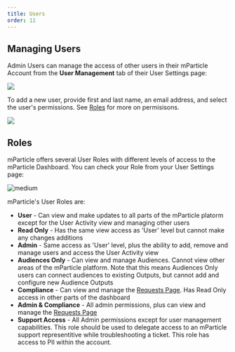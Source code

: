 ```yaml
---
title: Users
order: 11
---
```


## Managing Users

Admin Users can manage the access of other users in their mParticle Account from the **User Management** tab of their User Settings page:

![](/images/Platform-Update-Mange-Users-042019.png)

To add a new user, provide first and last name, an email address, and select the user's permissions. See [Roles](#roles) for more on permisisons.

![](/images/Platform-Update-Mange-Users-New-User-042019.png)


## Roles

mParticle offers several User Roles with different levels of access to the mParticle Dashboard. You can check your Role from your User Settings page:

![medium](/images/Platform-Update-Mange-Users-User-Settings-042019.png)

mParticle's User Roles are:

* **User** - Can view and make updates to all parts of the mParticle platorm except for the User Activity view and managing other users
* **Read Only** - Has the same view access as 'User' level but cannot make any changes additions
* **Admin** - Same access as 'User' level, plus the ability to add, remove and manage users and access the User Activity view
* **Audiences Only** - Can view and manage Audiences. Cannot view other areas of the mParticle platform. Note that this means Audiences Only users can connect audiences to existing Outputs, but cannot add and configure new Audience Outputs
* **Compliance** - Can view and manage the [Requests Page](/guides/data-subject-requests/#managing-data-subject-requests-in-the-mparticle-dashboard). Has Read Only access in other parts of the dashboard
* **Admin & Compliance** - All admin permissions, plus can view and manage the [Requests Page](/guides/data-subject-requests/#managing-data-subject-requests-in-the-mparticle-dashboard)
* **Support Access** - All Admin permissions except for user management capabilities.  This role should be used to delegate access to an mParticle support representitive while troubleshooting a ticket.  This role has access to PII within the account.

